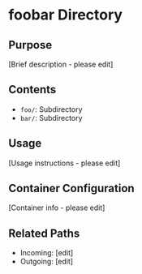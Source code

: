 
# foobar Directory

## Purpose
[Brief description - please edit]

## Contents
- `foo/`: Subdirectory
- `bar/`: Subdirectory

## Usage
[Usage instructions - please edit]

## Container Configuration
[Container info - please edit]

## Related Paths
- Incoming: [edit]
- Outgoing: [edit]

